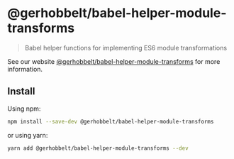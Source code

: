 # @gerhobbelt/babel-helper-module-transforms

> Babel helper functions for implementing ES6 module transformations

See our website [@gerhobbelt/babel-helper-module-transforms](https://babeljs.io/docs/en/next/babel-helper-module-transforms.html) for more information.

## Install

Using npm:

```sh
npm install --save-dev @gerhobbelt/babel-helper-module-transforms
```

or using yarn:

```sh
yarn add @gerhobbelt/babel-helper-module-transforms --dev
```
